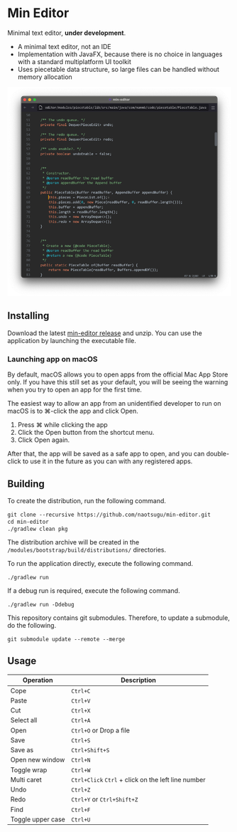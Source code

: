 # Min Editor

Minimal text editor, **under development**.

* A minimal text editor, not an IDE
* Implementation with JavaFX, because there is no choice in languages with a standard multiplatform UI toolkit
* Uses piecetable data structure, so large files can be handled without memory allocation


![screenshot1](docs/images/screenshot-01.png)


## Installing

Download the latest [min-editor release](https://github.com/naotsugu/min-editor/releases) and unzip.
You can use the application by launching the executable file.

### Launching app on macOS

By default, macOS allows you to open apps from the official Mac App Store only.
If you have this still set as your default, you will be seeing the warning when you try to open an app for the first time.

The easiest way to allow an app from an unidentified developer to run on macOS is to ⌘-click the app and click Open.

1. Press ⌘ while clicking the app
2. Click the Open button from the shortcut menu.
3. Click Open again.

After that, the app will be saved as a safe app to open, and you can double-click to use it in the future as you can with any registered apps.


## Building

To create the distribution, run the following command.

```
git clone --recursive https://github.com/naotsugu/min-editor.git
cd min-editor
./gradlew clean pkg
```

The distribution archive will be created in the `/modules/bootstrap/build/distributions/` directories.


To run the application directly, execute the following command.

```console
./gradlew run
```

If a debug run is required, execute the following command.

```console
./gradlew run -Ddebug
```

This repository contains git submodules.
Therefore, to update a submodule, do the following.

```
git submodule update --remote --merge
```


## Usage

| Operation         | Description |
|-------------------|------------|
| Cope              | `Ctrl+C`   |
| Paste             | `Ctrl+V` |
| Cut               | `Ctrl+X` |
| Select all        |`Ctrl+A` |
| Open              | `Ctrl+O` or Drop a file             |
| Save              | `Ctrl+S`                            |
| Save as           | `Ctrl+Shift+S`                      |
| Open new window   | `Ctrl+N`                                 |
| Toggle wrap       | `Ctrl+W`                                 |
| Multi caret       | `Ctrl+Click` `Ctrl` + click on the left line number |
| Undo              | `Ctrl+Z`                 |
| Redo              | `Ctrl+Y` or `Ctrl+Shift+Z`                  |
| Find              | `Ctrl+F`                                          |
| Toggle upper case | `Ctrl+U`                                          |



